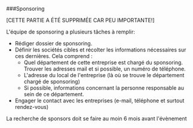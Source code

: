 ###Sponsoring

[CETTE PARTIE A ÉTÉ SUPPRIMÉE CAR PEU IMPORTANTE!]

L'équipe de sponsoring a plusieurs tâches à remplir:

- Rédiger dossier de sponsoring.
- Définir les sociétés cibles et récolter les informations nécessaires sur ces dernières. Cela comprend :
	- Quel département de cette entreprise est chargé du sponsoring. Trouver les adresses mail et si possible, un numéro de téléphone.
	- L'adresse du local de l'entreprise (là où se trouve le département chargé de sponsoring)
	- Si possible, informations concernant la personne responsable au sein de ce département.
- Engager le contact avec les entreprises (e-mail, téléphone et surtout rendez-vous)

La recherche de sponsors doit se faire au moin 6 mois avant l'évènement

